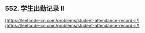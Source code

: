 **552. 学生出勤记录 II**  
---
[https://leetcode-cn.com/problems/student-attendance-record-ii/](https://leetcode-cn.com/problems/student-attendance-record-ii/)  
